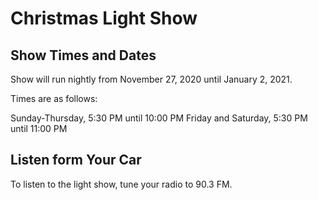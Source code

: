 # Christmas Light Show

## Show Times and Dates

Show will run nightly from November 27, 2020 until January 2, 2021.

Times are as follows: 

Sunday-Thursday, 5:30 PM until 10:00 PM
Friday and Saturday, 5:30 PM until 11:00 PM

## Listen form Your Car

To listen to the light show, tune your radio to 90.3 FM.
